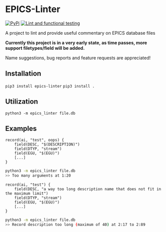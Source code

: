 # EPICS-Linter

[![PyPi](https://img.shields.io/pypi/v/epics-linter.svg)](https://pypi.org/project/epics-linter/)
[![Lint and functional testing](https://github.com/cnpem-iot/epics-linter/actions/workflows/func-test.yml/badge.svg)](https://github.com/cnpem-iot/epics-linter/actions/workflows/func-test.yml)

A project to lint and provide useful commentary on EPICS database files

**Currently this project is in a very early state, as time passes, more support filetypes/field will be added.**

Name suggestions, bug reports and feature requests are appreciated!

## Installation
`pip3 install epics-linter`
`pip3 install .`

## Utilization

`python3 -m epics_linter file.db`

## Examples

```
record(ai, "test", oops) {
    field(DESC, "$(DESCRIPTION)")
    field(DTYP, "stream")
    field(EGU, "$(EGU)")
    [...]
}
```

```sh 
python3 -m epics_linter file.db 
>> Too many arguments at 1:20
```

```
record(ai, "test") {
    field(DESC, "a way too long description name that does not fit in the maximum limit")
    field(DTYP, "stream")
    field(EGU, "$(EGU)")
    [...]
}
```

```sh 
python3 -m epics_linter file.db 
>> Record description too long (maximum of 40) at 2:17 to 2:89
```
